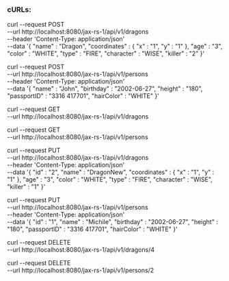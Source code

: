 ### cURLs:

curl --request POST \
--url http://localhost:8080/jax-rs-1/api/v1/dragons \
--header 'Content-Type: application/json' \
--data '{
"name" : "Dragon",
"coordinates" : {
"x" : "1",
"y" : "1"
},
"age" : "3",
"color" : "WHITE",
"type" : "FIRE",
"character" : "WISE",
"killer" : "2"
}'

curl --request POST \
--url http://localhost:8080/jax-rs-1/api/v1/persons \
--header 'Content-Type: application/json' \
--data '{
"name" : "John",
"birthday" : "2002-06-27",
"height" : "180",
"passportID" : "3316 417701",
"hairColor" : "WHITE"
}'

curl --request GET \
--url http://localhost:8080/jax-rs-1/api/v1/dragons

curl --request GET \
--url http://localhost:8080/jax-rs-1/api/v1/persons

curl --request PUT \
--url http://localhost:8080/jax-rs-1/api/v1/dragons \
--header 'Content-Type: application/json' \
--data '{
"id" : "2",
"name" : "DragonNew",
"coordinates" : {
"x" : "1",
"y" : "1"
},
"age" : "3",
"color" : "WHITE",
"type" : "FIRE",
"character" : "WISE",
"killer" : "1"
}'

curl --request PUT \
--url http://localhost:8080/jax-rs-1/api/v1/persons \
--header 'Content-Type: application/json' \
--data '{
"id" : "1",
"name" : "Michile",
"birthday" : "2002-06-27",
"height" : "180",
"passportID" : "3316 417701",
"hairColor" : "WHITE"
}'

curl --request DELETE \
--url http://localhost:8080/jax-rs-1/api/v1/dragons/4

curl --request DELETE \
--url http://localhost:8080/jax-rs-1/api/v1/persons/2